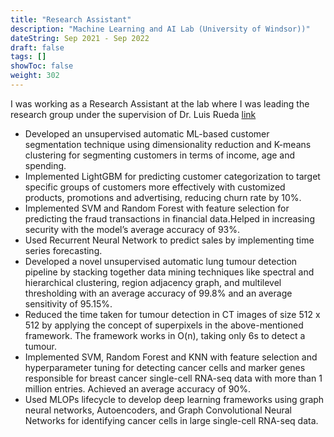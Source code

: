 ```yaml
---
title: "Research Assistant"
description: "Machine Learning and AI Lab (University of Windsor))"
dateString: Sep 2021 - Sep 2022
draft: false
tags: []
showToc: false
weight: 302
--- 
```

I was working as a Research Assistant at the lab where I was leading the research group  under the supervision of Dr. Luis Rueda [link](https://scholar.google.ca/citations?user=2OPjLFkAAAAJ&hl=en)

- Developed an unsupervised automatic ML-based customer segmentation technique using dimensionality reduction
and K-means clustering for segmenting customers in terms of income, age and spending.
- Implemented LightGBM for predicting customer categorization to target specific groups of customers more
effectively with customized products, promotions and advertising, reducing churn rate by 10%.
- Implemented SVM and Random Forest with feature selection for predicting the fraud transactions in financial data.Helped in increasing security with the model’s average accuracy of 93%.
- Used Recurrent Neural Network to predict sales by implementing time series forecasting.
- Developed a novel unsupervised automatic lung tumour detection pipeline by stacking together data mining
techniques like spectral and hierarchical clustering, region adjacency graph, and multilevel thresholding with an
average accuracy of 99.8% and an average sensitivity of 95.15%.
- Reduced the time taken for tumour detection in CT images of size 512 x 512 by applying the concept of superpixels
in the above-mentioned framework. The framework works in O(n), taking only 6s to detect a tumour.
- Implemented SVM, Random Forest and KNN with feature selection and hyperparameter tuning for detecting cancer
cells and marker genes responsible for breast cancer single-cell RNA-seq data with more than 1 million entries. Achieved an average accuracy of 90%.
- Used MLOPs lifecycle to develop deep learning frameworks using graph neural networks, Autoencoders, and Graph Convolutional Neural Networks for identifying cancer cells in large single-cell RNA-seq data.